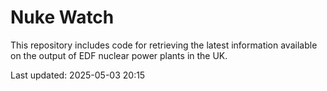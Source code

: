 # Nuke Watch

This repository includes code for retrieving the latest information available on the output of EDF nuclear power plants in the UK.

Last updated: 2025-05-03 20:15